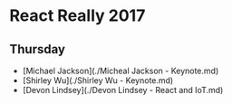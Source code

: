 React Really 2017
=================

## Thursday

* [Michael Jackson](./Micheal Jackson - Keynote.md)
* [Shirley Wu](./Shirley Wu - Keynote.md)
* [Devon Lindsey](./Devon Lindsey - React and IoT.md)
